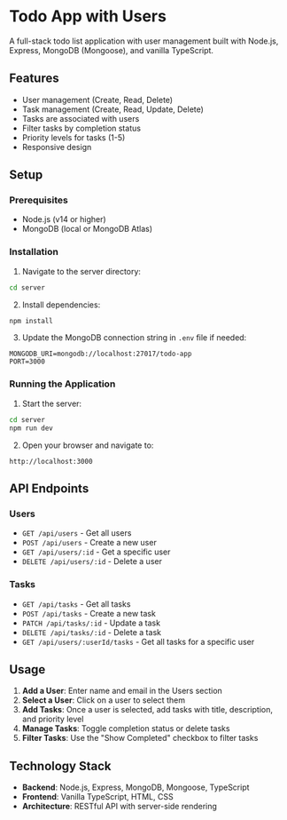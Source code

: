 # Todo App with Users

A full-stack todo list application with user management built with Node.js, Express, MongoDB (Mongoose), and vanilla TypeScript.

## Features

- User management (Create, Read, Delete)
- Task management (Create, Read, Update, Delete)
- Tasks are associated with users
- Filter tasks by completion status
- Priority levels for tasks (1-5)
- Responsive design

## Setup

### Prerequisites

- Node.js (v14 or higher)
- MongoDB (local or MongoDB Atlas)

### Installation

1. Navigate to the server directory:
```bash
cd server
```

2. Install dependencies:
```bash
npm install
```

3. Update the MongoDB connection string in `.env` file if needed:
```
MONGODB_URI=mongodb://localhost:27017/todo-app
PORT=3000
```

### Running the Application

1. Start the server:
```bash
cd server
npm run dev
```

2. Open your browser and navigate to:
```
http://localhost:3000
```

## API Endpoints

### Users
- `GET /api/users` - Get all users
- `POST /api/users` - Create a new user
- `GET /api/users/:id` - Get a specific user
- `DELETE /api/users/:id` - Delete a user

### Tasks
- `GET /api/tasks` - Get all tasks
- `POST /api/tasks` - Create a new task
- `PATCH /api/tasks/:id` - Update a task
- `DELETE /api/tasks/:id` - Delete a task
- `GET /api/users/:userId/tasks` - Get all tasks for a specific user

## Usage

1. **Add a User**: Enter name and email in the Users section
2. **Select a User**: Click on a user to select them
3. **Add Tasks**: Once a user is selected, add tasks with title, description, and priority level
4. **Manage Tasks**: Toggle completion status or delete tasks
5. **Filter Tasks**: Use the "Show Completed" checkbox to filter tasks

## Technology Stack

- **Backend**: Node.js, Express, MongoDB, Mongoose, TypeScript
- **Frontend**: Vanilla TypeScript, HTML, CSS
- **Architecture**: RESTful API with server-side rendering